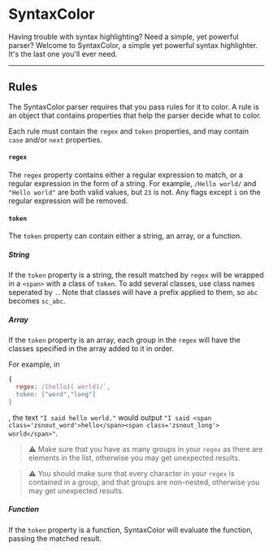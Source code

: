 # SyntaxColor
Having trouble with syntax highlighting? Need a simple, yet powerful parser? Welcome to SyntaxColor, a simple yet powerful syntax highlighter. It's the last one you'll ever need.

---

## Rules

The SyntaxColor parser requires that you pass rules for it to color. A rule is an object that contains properties that help the parser decide what to color.

Each rule must contain the `regex` and `token` properties, and may contain `case` and/or `next` properties.

#### `regex`
The `regex` property contains either a regular expression to match, or a regular expression in the form of a string.
For example, `/Hello world/` and `"Hello world"` are both valid values, but `23` is not.
Any flags except `i` on the regular expression will be removed.

#### `token`
The `token` property can contain either a string, an array, or a function.

##### String
If the `token` property is a string, the result matched by `regex` will be wrapped in a `<span>` with a class of `token`.
To add several classes, use class names seperated by `.`. Note that classes will have a prefix applied to them, so `abc` becomes `sc_abc`.

##### Array
If the `token` property is an array, each group in the `regex` will have the classes specified in the array added to it in order.

For example, in
```javascript
{
  regex: /(hello)( world)/`,
  token: ["word","long"]
}
```
, the text `"I said hello world."` would output `"I said <span class='zsnout_word'>hello</span><span class='zsnout_long'> world</span>"`.

> :warning: Make sure that you have as many groups in your `regex` as there are elements in the list, otherwise you may get unexpected results.

> :warning: You should make sure that every character in your `regex` is contained in a group, and that groups are non-nested, otherwise you may get unexpected results.

##### Function
If the `token` property is a function, SyntaxColor will evaluate the function, passing the matched result.
